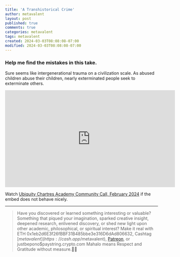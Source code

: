 ```yaml
---
title: 'A Transhistorical Crime'
author: metavalent
layout: post
published: true
comments: true
categories: metavalent
tags: metavalent
created: 2024-03-03T08:08:08-07:00
modified: 2024-03-03T08:08:08-07:00
---
```


### Help me find the mistakes in this take.

Sure seems like intergenerational trauma on a civilization scale. As abused children abuse their children, nearly exterminated people seek to exterminate others.

<!-- YouTube Player -->
<iframe id="ytplayer" type="text/html" class="center" width="560" height="320" src="https://www.youtube.com/embed/g4QjBpn8bpl" frameborder="0"></iframe>

Watch [Ubiquity Chartres Academy Community Call, February 2024](https://youtu.be/g4QjBpn8bpl) if the embed does not behave nicely.

---
> Have you discovered or learned something interesting or valuable? Something that piqued your imagination, sparked creative insight, deepened research, enlivened discovery, or shed new light upon other academic, philosophical, or spiritual interest? Make it real with ETH 0x1eb2d6E3f26fBBF31B485bbe3e316D6dAd806632, Cashtag [$metavalent](https://cash.app/$metavalent), [Patreon](https://patreon.com/metavalent), or justbepono$paystring.crypto.com Mahalo means Respect and Gratitude without measure.🙏🏼
